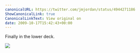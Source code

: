 ```yaml
---
canonicalURL: https://twitter.com/jmjordan/status/4944271186
ShowCanonicalLink: true
CanonicalLinkText: View original on
date: 2009-10-17T15:42:43+00:00
---
```

Finally in the lower deck.

![](/images/4944271186-36752876.jpg)